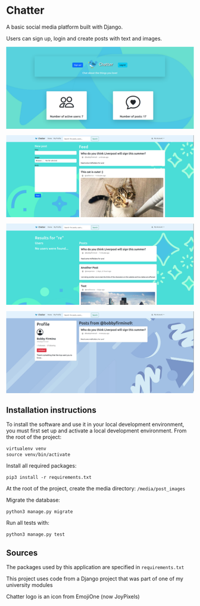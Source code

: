 # Chatter
A basic social media platform built with Django.

Users can sign up, login and create posts with text and images.

![Home page](static/readme/home_latest.png)

![Feed page](static/readme/feed.png)

![Search page](static/readme/search.png)

![Profile page](static/readme/profile.png)

## Installation instructions
To install the software and use it in your local development environment, you must first set up and activate a local development environment.  From the root of the project:

```
virtualenv venv
source venv/bin/activate
```

Install all required packages:

```
pip3 install -r requirements.txt
```

At the root of the project, create the media directory: ``` /media/post_images ```

Migrate the database:

```
python3 manage.py migrate
```

Run all tests with:
```
python3 manage.py test
```

## Sources
The packages used by this application are specified in `requirements.txt`

This project uses code from a Django project that was part of one of my university modules

Chatter logo is an icon from EmojiOne (now JoyPixels)
